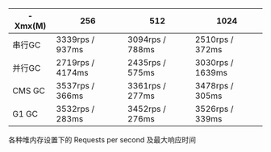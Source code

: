 | -Xmx(M) | 256              | 512             | 1024             |
| ------- | ---------------- | --------------- | ---------------- |
| 串行GC  | 3339rps / 937ms  | 3094rps / 788ms | 2510rps / 372ms  |
| 并行GC  | 2719rps / 4174ms | 2435rps / 575ms | 3030rps / 1639ms |
| CMS GC  | 3537rps / 366ms  | 3361rps / 277ms | 3478rps / 305ms  |
| G1 GC   | 3532rps / 283ms  | 3452rps / 276ms | 3526rps / 339ms  |

各种堆内存设置下的 Requests per second 及最大响应时间

